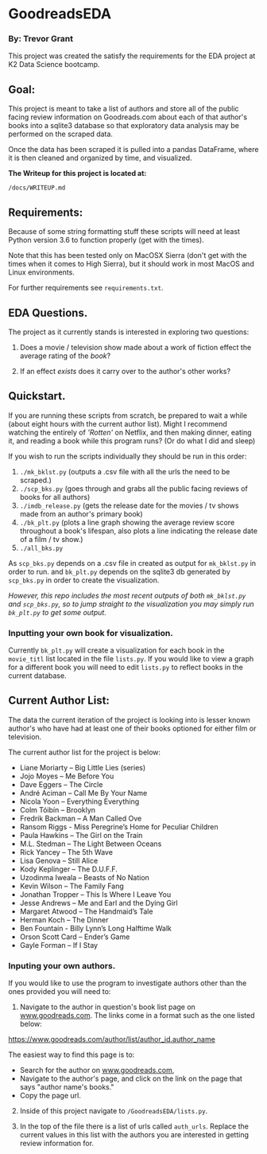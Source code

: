 # GoodreadsEDA
### By: Trevor Grant

This project was created the satisfy the requirements for the EDA project
at K2 Data Science bootcamp.

## Goal:

This project is meant to take a list of authors and store all of the public
facing review information on Goodreads.com about each of that author's books into
a sqlite3 database so that exploratory data analysis may be performed on the
scraped data.

Once the data has been scraped it is pulled into a pandas DataFrame, where it
is then cleaned and organized by time, and visualized.

**The Writeup for this project is located at:**

`/docs/WRITEUP.md`

## Requirements:

Because of some string formatting stuff these scripts will need at least Python version 3.6
to function properly (get with the times).

Note that this has been tested only on MacOSX Sierra (don't get with the times when it comes
to High Sierra), but it should work in most MacOS and Linux environments.

For further requirements see `requirements.txt`.

## EDA Questions.

The project as it currently stands is interested in exploring two questions:

1. Does a movie / television show made about a work of fiction effect the average
rating of the *book*?

2. If an effect *exists* does it carry over to the author's other works?


## Quickstart.

If you are running these scripts from scratch, be prepared to wait a while
(about eight hours with the current author list). Might I recommend watching
the entirely of *'Rotten'* on Netflix, and then making dinner, eating it,
and reading a book while this program runs? (Or do what I did and sleep)

If you wish to run the scripts individually they should be run in this order:

1. `./mk_bklst.py` (outputs a .csv file with all the urls the need to be scraped.)
2. `./scp_bks.py` (goes through and grabs all the public facing reviews of books for all authors)
3.  `./imdb_release.py` (gets the release date for the movies / tv shows made from an author's primary book)
4. `./bk_plt.py` (plots a line graph showing the average review score throughout a book's lifespan, also plots a line indicating the release date of a film / tv show.)
5. `./all_bks.py`

As `scp_bks.py` depends on a .csv file in created as output for `mk_bklst.py`
in order to run. and `bk_plt.py` depends on the sqlite3 db generated by `scp_bks.py`
in order to create the visualization.

*However, this repo includes the most recent outputs of both `mk_bklst.py`
and `scp_bks.py`, so to jump straight to the visualization you may simply run
`bk_plt.py` to get some output.*

### Inputting your own book for visualization.

Currently `bk_plt.py` will create a visualization for each book in the `movie_titl` list located
in the file `lists.py`. If you would like to view a graph for a different book you will need to
edit `lists.py` to reflect books in the current database.

## Current Author List:

The data the current iteration of the project is looking into is lesser known
author's who have had at least one of their books optioned for either film or
television.

The current author list for the project is below:

* Liane Moriarty – Big Little Lies (series)
* Jojo Moyes – Me Before You
* Dave Eggers – The Circle
* André Aciman – Call Me By Your Name
* Nicola Yoon – Everything Everything
* Colm Tóibín – Brooklyn
* Fredrik Backman – A Man Called Ove
* Ransom Riggs - Miss Peregrine’s Home for Peculiar Children
* Paula Hawkins – The Girl on the Train
* M.L. Stedman – The Light Between Oceans
* Rick Yancey – The 5th Wave
* Lisa Genova – Still Alice
* Kody Keplinger – The D.U.F.F.
* Uzodinma Iweala – Beasts of No Nation
* Kevin Wilson – The Family Fang
* Jonathan Tropper – This Is Where I Leave You
* Jesse Andrews – Me and Earl and the Dying Girl
* Margaret Atwood – The Handmaid’s Tale
* Herman Koch – The Dinner
* Ben Fountain - Billy Lynn’s Long Halftime Walk
* Orson Scott Card – Ender’s Game
* Gayle Forman – If I Stay

### Inputing your own authors.

If you would like to use the program to investigate authors other than the ones
provided you will need to:

1. Navigate to the author in question's book list page on
www.goodreads.com. The links come in a format such as the one listed below:

https://www.goodreads.com/author/list/author_id.author_name

  The easiest way to find this page is to:
  - Search for the author on www.goodreads.com,
  - Navigate to the author's page, and click on the link on the page that says
  "author name's books."
  - Copy the page url.

2. Inside of this project navigate to `/GoodreadsEDA/lists.py`.

3. In the top of the file there is a list of urls called `auth_urls`. Replace
the current values in this list with the authors you are interested in getting
review information for.

